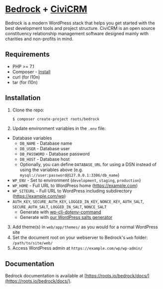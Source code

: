 # [Bedrock](https://roots.io/bedrock/) + [CiviCRM](https://civicrm.org)

Bedrock is a modern WordPress stack that helps you get started with the best development tools and project structure.
CiviCRM is an open source constituency relationship management software designed mainly with charities and non-profits in mind.

## Requirements

* PHP >= 7.1
* Composer - [Install](https://getcomposer.org/doc/00-intro.md#installation-linux-unix-osx)
* curl (for l10n)
* tar (for l10n)

## Installation

1. Clone the repo:
    ```sh
    $ composer create-project roots/bedrock
    ```
2. Update environment variables in the `.env` file:
  * Database variables
    * `DB_NAME` - Database name
    * `DB_USER` - Database user
    * `DB_PASSWORD` - Database password
    * `DB_HOST` - Database host
    * Optionally, you can define `DATABASE_URL` for using a DSN instead of using the variables above (e.g. `mysql://user:password@127.0.0.1:3306/db_name`)
  * `WP_ENV` - Set to environment (`development`, `staging`, `production`)
  * `WP_HOME` - Full URL to WordPress home (https://example.com)
  * `WP_SITEURL` - Full URL to WordPress including subdirectory (https://example.com/wp)
  * `AUTH_KEY`, `SECURE_AUTH_KEY`, `LOGGED_IN_KEY`, `NONCE_KEY`, `AUTH_SALT`, `SECURE_AUTH_SALT`, `LOGGED_IN_SALT`, `NONCE_SALT`
    * Generate with [wp-cli-dotenv-command](https://github.com/aaemnnosttv/wp-cli-dotenv-command)
    * Generate with [our WordPress salts generator](https://roots.io/salts.html)
3. Add theme(s) in `web/app/themes/` as you would for a normal WordPress site
4. Set the document root on your webserver to Bedrock's `web` folder: `/path/to/site/web/`
5. Access WordPress admin at `https://example.com/wp/wp-admin/`

## Documentation

Bedrock documentation is available at [https://roots.io/bedrock/docs/](https://roots.io/bedrock/docs/).

